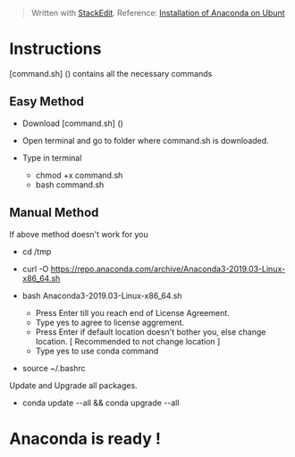 ﻿


> Written with [StackEdit](https://stackedit.io/).
> Reference: [Installation of Anaconda on Ubunt](https://www.digitalocean.com/community/tutorials/how-to-install-anaconda-on-ubuntu-18-04-quickstart)

 # Instructions
[command.sh] () contains all the necessary commands

## Easy Method
- Download [command.sh] ()

- Open terminal and go to folder where command.<span></span>sh is downloaded.
- Type in terminal 
	-  chmod +x command.<span></span>sh
	- bash command.<span></span>sh
	

## Manual Method
If above method doesn't work for you

 -    cd /tmp

 - curl -O https://repo.anaconda.com/archive/Anaconda3-2019.03-Linux-x86_64.sh

 - bash Anaconda3-2019.03-Linux-x86_64.sh
	- Press Enter till you reach end of License Agreement.
	- Type yes to agree to license aggrement.
	- Press Enter if default location doesn't bother you, else change location. [ Recommended to not change location ]
	- Type yes to use conda command
	
- source ~/.bashrc

Update and Upgrade all packages.

- conda update --all && conda upgrade --all

  

# Anaconda is ready !


